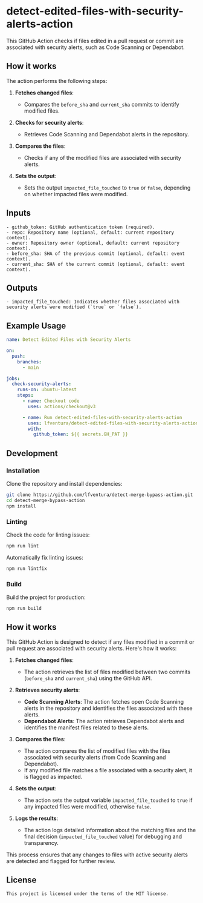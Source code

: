 # detect-edited-files-with-security-alerts-action

This GitHub Action checks if files edited in a pull request or commit are associated with security alerts, such as Code Scanning or Dependabot.

## How it works

The action performs the following steps:

1. **Fetches changed files**:
   - Compares the `before_sha` and `current_sha` commits to identify modified files.

2. **Checks for security alerts**:
   - Retrieves Code Scanning and Dependabot alerts in the repository.

3. **Compares the files**:
   - Checks if any of the modified files are associated with security alerts.

4. **Sets the output**:
   - Sets the output `impacted_file_touched` to `true` or `false`, depending on whether impacted files were modified.

## Inputs

```
- github_token: GitHub authentication token (required).
- repo: Repository name (optional, default: current repository context).
- owner: Repository owner (optional, default: current repository context).
- before_sha: SHA of the previous commit (optional, default: event context).
- current_sha: SHA of the current commit (optional, default: event context).
```

## Outputs

```
- impacted_file_touched: Indicates whether files associated with security alerts were modified (`true` or `false`).
```

## Example Usage

```yaml
name: Detect Edited Files with Security Alerts

on:
  push:
    branches:
      - main

jobs:
  check-security-alerts:
    runs-on: ubuntu-latest
    steps:
      - name: Checkout code
        uses: actions/checkout@v3

      - name: Run detect-edited-files-with-security-alerts-action
        uses: lfventura/detect-edited-files-with-security-alerts-action@v1
        with:
          github_token: ${{ secrets.GH_PAT }}
```

## Development

### Installation

Clone the repository and install dependencies:

```bash
git clone https://github.com/lfventura/detect-merge-bypass-action.git
cd detect-merge-bypass-action
npm install
```

### Linting

Check the code for linting issues:

```bash
npm run lint
```

Automatically fix linting issues:

```bash
npm run lintfix
```

### Build

Build the project for production:

```bash
npm run build
```

## How it works

This GitHub Action is designed to detect if any files modified in a commit or pull request are associated with security alerts. Here's how it works:

1. **Fetches changed files**:
   - The action retrieves the list of files modified between two commits (`before_sha` and `current_sha`) using the GitHub API.

2. **Retrieves security alerts**:
   - **Code Scanning Alerts**: The action fetches open Code Scanning alerts in the repository and identifies the files associated with these alerts.
   - **Dependabot Alerts**: The action retrieves Dependabot alerts and identifies the manifest files related to these alerts.

3. **Compares the files**:
   - The action compares the list of modified files with the files associated with security alerts (from Code Scanning and Dependabot).
   - If any modified file matches a file associated with a security alert, it is flagged as impacted.

4. **Sets the output**:
   - The action sets the output variable `impacted_file_touched` to `true` if any impacted files were modified, otherwise `false`.

5. **Logs the results**:
   - The action logs detailed information about the matching files and the final decision (`impacted_file_touched` value) for debugging and transparency.

This process ensures that any changes to files with active security alerts are detected and flagged for further review.

## License

```
This project is licensed under the terms of the MIT license.
```
